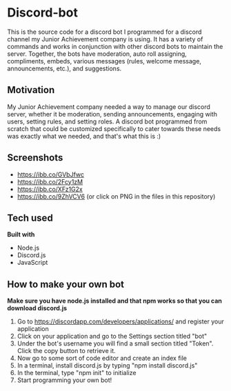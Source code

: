 # Discord-bot
This is the source code for a discord bot I programmed for a discord channel my Junior Achievement company is using. It has a variety of commands and works in conjunction with other discord bots to maintain the server. Together, the bots have moderation, auto roll assigning, compliments, embeds, various messages (rules, welcome message, announcements, etc.), and suggestions. 

## Motivation
My Junior Achievement company needed a way to manage our discord server, whether it be moderation, sending announcements, engaging with users, setting rules, and setting roles. A discord bot programmed from scratch that could be customized specifically to cater towards these needs was exactly what we needed, and that's what this is :)

## Screenshots 
 - https://ibb.co/GVbJfwc
 - https://ibb.co/2Fcy1zM
 - https://ibb.co/XFz1G2x
 - https://ibb.co/9ZhVCV6
 (or click on PNG in the files in this repository)

## Tech used
**Built with**
 - Node.js
 - Discord.js
 - JavaScript
 
 ## How to make your own bot
 **Make sure you have node.js installed and that npm works so that you can download discord.js**
 1. Go to https://discordapp.com/developers/applications/ and register your application
 2. Click on your application and go to the Settings section titled "bot"
 3. Under the bot's username you will find a small section titled "Token". Click the copy button to retrieve it.
 4. Now go to some sort of code editor and create an index file
 5. In a terminal, install discord.js by typing "npm install discord.js"
 6. In the terminal, type "npm init" to initialize
 7. Start programming your own bot! 

